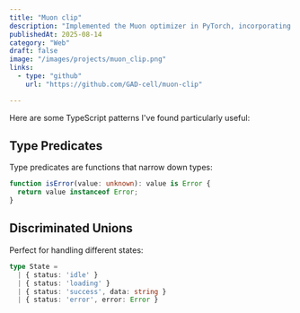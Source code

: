 ```yaml
---
title: "Muon clip"
description: "Implemented the Muon optimizer in PyTorch, incorporating the latest research improvements (QK-clipping from Kimi K2, improved Newton–Schulz orthogonalization with gradient matrix eigenvalue estimation). Supports distributed training with PyTorch and DeepSpeed, optimized for scalability."
publishedAt: 2025-08-14
category: "Web"
draft: false
image: "/images/projects/muon_clip.png"
links:
  - type: "github"
    url: "https://github.com/GAD-cell/muon-clip"

---
```


Here are some TypeScript patterns I've found particularly useful:

## Type Predicates

Type predicates are functions that narrow down types:

```typescript
function isError(value: unknown): value is Error {
  return value instanceof Error;
}
```

## Discriminated Unions

Perfect for handling different states:

```typescript
type State = 
  | { status: 'idle' }
  | { status: 'loading' }
  | { status: 'success', data: string }
  | { status: 'error', error: Error }
``` 